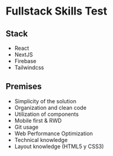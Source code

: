 # Fullstack Skills Test

## Stack

- React
- NextJS
- Firebase
- Tailwindcss

## Premises

- Simplicity of the solution
- Organization and clean code
- Utilization of components
- Mobile first & RWD
- Git usage
- Web Performance Optimization
- Technical knowledge
- Layout knowledge (HTML5 y CSS3)
